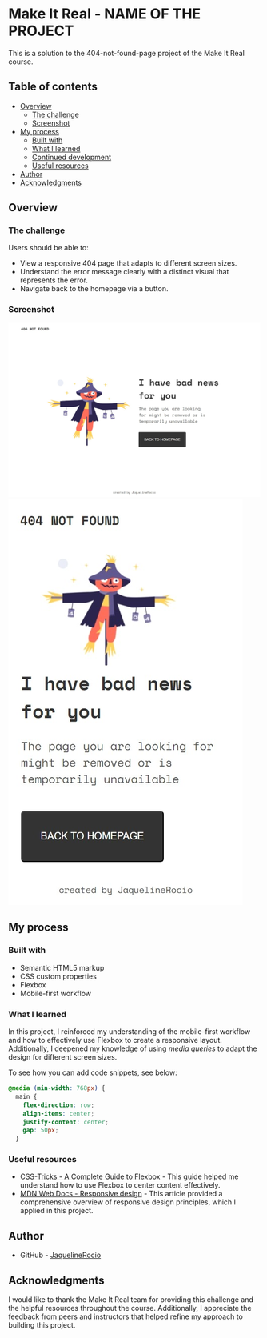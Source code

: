 # Make It Real - NAME OF THE PROJECT

This is a solution to the 404-not-found-page project of the Make It Real course.

## Table of contents

- [Overview](#overview)
  - [The challenge](#the-challenge)
  - [Screenshot](#screenshot)
- [My process](#my-process)
  - [Built with](#built-with)
  - [What I learned](#what-i-learned)
  - [Continued development](#continued-development)
  - [Useful resources](#useful-resources)
- [Author](#author)
- [Acknowledgments](#acknowledgments)

## Overview

### The challenge

Users should be able to:

- View a responsive 404 page that adapts to different screen sizes.
- Understand the error message clearly with a distinct visual that represents the error.
- Navigate back to the homepage via a button.

### Screenshot

![](./assets/img/screenshot.jpg)
![](./assets/img/screenshot2.jpg)

## My process

### Built with

- Semantic HTML5 markup
- CSS custom properties
- Flexbox
- Mobile-first workflow

### What I learned

In this project, I reinforced my understanding of the mobile-first workflow and how to effectively use Flexbox to create a responsive layout. Additionally, I deepened my knowledge of using _media queries_ to adapt the design for different screen sizes.

To see how you can add code snippets, see below:

```css
@media (min-width: 768px) {
  main {
    flex-direction: row;
    align-items: center;
    justify-content: center;
    gap: 50px;
  }
```

### Useful resources

- [CSS-Tricks - A Complete Guide to Flexbox](https://css-tricks.com/snippets/css/a-guide-to-flexbox/) - This guide helped me understand how to use Flexbox to center content effectively.
- [MDN Web Docs - Responsive design](https://developer.mozilla.org/en-US/docs/Learn/CSS/CSS_layout/Responsive_Design) - This article provided a comprehensive overview of responsive design principles, which I applied in this project.

## Author

- GitHub - [JaquelineRocio](https://github.com/JaquelineRocio)

## Acknowledgments

I would like to thank the Make It Real team for providing this challenge and the helpful resources throughout the course. Additionally, I appreciate the feedback from peers and instructors that helped refine my approach to building this project.
